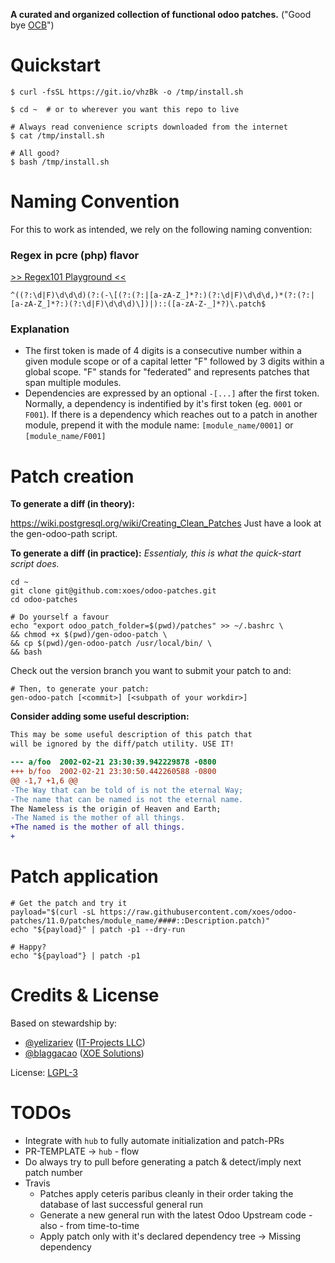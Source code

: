**A curated and organized collection of functional odoo patches.**
("Good bye [OCB](https://github.com/oca/ocb)")

# Quickstart
```
$ curl -fsSL https://git.io/vhzBk -o /tmp/install.sh

$ cd ~  # or to wherever you want this repo to live

# Always read convenience scripts downloaded from the internet
$ cat /tmp/install.sh

# All good?
$ bash /tmp/install.sh
```

# Naming Convention

For this to work as intended, we rely on the following naming convention:

### Regex in pcre (php) flavor

[>> Regex101 Playground <<](https://regex101.com/r/W8ETh3/5)

```regex
^((?:\d|F)\d\d\d)(?:(-\[(?:(?:|[a-zA-Z_]*?:)(?:\d|F)\d\d\d,)*(?:(?:|[a-zA-Z_]*?:)(?:\d|F)\d\d\d)\])|)::([a-zA-Z-_]*?)\.patch$
```

### Explanation

- The first token is made of 4 digits is a consecutive number within a given module scope or of a capital letter "F" followed by 3 digits within a global scope. "F" stands for "federated" and represents patches that span multiple modules.
- Dependencies are expressed by an optional `-[...]` after the first token. Normally, a dependency is indentified by it's first token (eg. `0001` or `F001`). If there is a dependency which reaches out to a patch in another module, prepend it with the module name: `[module_name/0001]` or `[module_name/F001]`

# Patch creation

**To generate a diff (in theory):**

https://wiki.postgresql.org/wiki/Creating_Clean_Patches
Just have a look at the gen-odoo-path script.

**To generate a diff (in practice):**
_Essentialy, this is what the quick-start script does._
```
cd ~
git clone git@github.com:xoes/odoo-patches.git
cd odoo-patches

# Do yourself a favour
echo "export odoo_patch_folder=$(pwd)/patches" >> ~/.bashrc \
&& chmod +x $(pwd)/gen-odoo-patch \
&& cp $(pwd)/gen-odoo-patch /usr/local/bin/ \
&& bash
```

Check out the version branch you want to submit your patch to and:
```
# Then, to generate your patch:
gen-odoo-patch [<commit>] [<subpath of your workdir>]
```

**Consider adding some useful description:**
```patch
This may be some useful description of this patch that
will be ignored by the diff/patch utility. USE IT!

--- a/foo  2002-02-21 23:30:39.942229878 -0800
+++ b/foo  2002-02-21 23:30:50.442260588 -0800
@@ -1,7 +1,6 @@
-The Way that can be told of is not the eternal Way;
-The name that can be named is not the eternal name.
The Nameless is the origin of Heaven and Earth;
-The Named is the mother of all things.
+The named is the mother of all things.
+
```

# Patch application
```
# Get the patch and try it
payload="$(curl -sL https://raw.githubusercontent.com/xoes/odoo-patches/11.0/patches/module_name/####::Description.patch)"
echo "${payload}" | patch -p1 --dry-run

# Happy?
echo "${payload"} | patch -p1
```


# Credits & License

Based on stewardship by:
 - [@yelizariev](https://github.com/yelizariev) ([IT-Projects LLC](https://it-projects.info))
 - [@blaggacao](https://github.com/blaggacao) ([XOE Solutions](https://xoe.solutions))

License: [LGPL-3](https://www.gnu.org/licenses/lgpl-3.0.en.html)


# TODOs

- Integrate with `hub` to fully automate initialization and patch-PRs
- PR-TEMPLATE -> `hub` - flow
- Do always try to pull before generating a patch & detect/imply next patch number
- Travis
  - Patches apply ceteris paribus cleanly in their order taking the database of last successful general run
  - Generate a new general run with the latest Odoo Upstream code - also - from time-to-time
  - Apply patch only with it's declared dependency tree -> Missing dependency